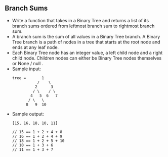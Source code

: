 ## Branch Sums

- Write a function that takes in a Binary Tree and returns a list of its branch sums ordered from leftmost branch sum to rightmost branch sum.
- A branch sum is the sum of all values in a Binary Tree branch. A Binary Tree branch is a path of nodes in a tree that starts at the root node and ends at any leaf node.
- Each Binary Tree node has an integer value, a left child node and a right child node. Children nodes can either be Binary Tree nodes themselves or None / null .
- Sample input:
    ~~~
    tree =       1
               /    \
              2      3
             / \    / \
            4   5  6   7
           / \   \
          8   9  10
    ~~~
- Sample output:
    ~~~
    [15, 16, 18, 10, 11]

    // 15 == 1 + 2 + 4 + 8
    // 16 == 1 + 2 + 4 + 9
    // 18 == 1 + 2 + 5 + 10
    // 10 == 1 + 3 + 6
    // 11 == 1 + 3 + 7
    ~~~